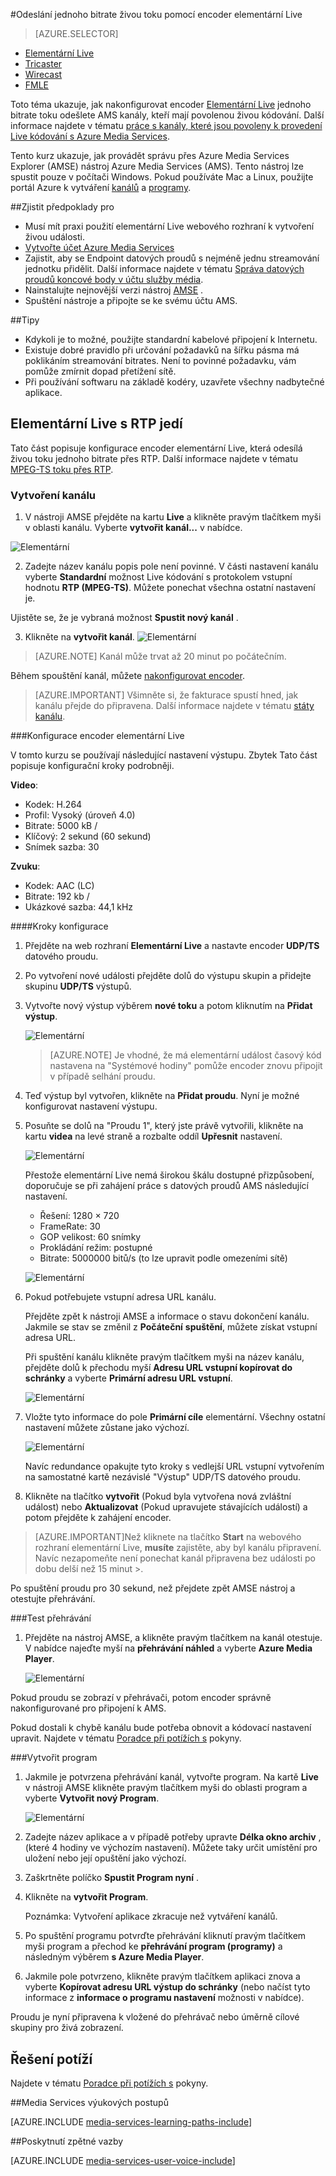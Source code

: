 <properties 
    pageTitle="Konfigurace encoder elementární Live odeslání jednoho bitrate živou toku | Microsoft Azure" 
    description="Toto téma ukazuje, jak nakonfigurovat encoder elementární Live jediný bitrate toku odešlete AMS kanály, kteří mají povolenou živou kódování." 
    services="media-services" 
    documentationCenter="" 
    authors="cenkdin" 
    manager="erikre" 
    editor=""/>

<tags 
    ms.service="media-services" 
    ms.workload="media" 
    ms.tgt_pltfrm="na" 
    ms.devlang="ne" 
    ms.topic="article" 
    ms.date="10/12/2016"
    ms.author="cenkdin;anilmur;juliako"/>

#<a name="use-the-elemental-live-encoder-to-send-a-single-bitrate-live-stream"></a>Odeslání jednoho bitrate živou toku pomocí encoder elementární Live

> [AZURE.SELECTOR]
- [Elementární Live](media-services-configure-elemental-live-encoder.md)
- [Tricaster](media-services-configure-tricaster-live-encoder.md)
- [Wirecast](media-services-configure-wirecast-live-encoder.md)
- [FMLE](media-services-configure-fmle-live-encoder.md)

Toto téma ukazuje, jak nakonfigurovat encoder [Elementární Live](http://www.elementaltechnologies.com/products/elemental-live) jednoho bitrate toku odešlete AMS kanály, kteří mají povolenou živou kódování.  Další informace najdete v tématu [práce s kanály, které jsou povoleny k provedení Live kódování s Azure Media Services](media-services-manage-live-encoder-enabled-channels.md).

Tento kurz ukazuje, jak provádět správu přes Azure Media Services Explorer (AMSE) nástroj Azure Media Services (AMS). Tento nástroj lze spustit pouze v počítači Windows. Pokud používáte Mac a Linux, použijte portál Azure k vytváření [kanálů](media-services-portal-creating-live-encoder-enabled-channel.md#create-a-channel) a [programy](media-services-portal-creating-live-encoder-enabled-channel.md#create-and-manage-a-program).

##<a name="prerequisites"></a>Zjistit předpoklady pro

- Musí mít praxi použití elementární Live webového rozhraní k vytvoření živou události.
- [Vytvořte účet Azure Media Services](media-services-portal-create-account.md)
- Zajistit, aby se Endpoint datových proudů s nejméně jednu streamování jednotku přidělit. Další informace najdete v tématu [Správa datových proudů koncové body v účtu služby média](media-services-portal-manage-streaming-endpoints.md).
- Nainstalujte nejnovější verzi nástroj [AMSE](https://github.com/Azure/Azure-Media-Services-Explorer) .
- Spuštění nástroje a připojte se ke svému účtu AMS.

##<a name="tips"></a>Tipy

- Kdykoli je to možné, použijte standardní kabelové připojení k Internetu.
- Existuje dobré pravidlo při určování požadavků na šířku pásma má poklikáním streamování bitrates. Není to povinné požadavku, vám pomůže zmírnit dopad přetížení sítě.
- Při používání softwaru na základě kodéry, uzavřete všechny nadbytečné aplikace.

## <a name="elemental-live-with-rtp-ingest"></a>Elementární Live s RTP jedí

Tato část popisuje konfigurace encoder elementární Live, která odesílá živou toku jednoho bitrate přes RTP.  Další informace najdete v tématu [MPEG-TS toku přes RTP](media-services-manage-live-encoder-enabled-channels.md#channel).

### <a name="create-a-channel"></a>Vytvoření kanálu

1.  V nástroji AMSE přejděte na kartu **Live** a klikněte pravým tlačítkem myši v oblasti kanálu. Vyberte **vytvořit kanál...** v nabídce.

![Elementární](./media/media-services-elemental-live-encoder/media-services-elemental1.png)

2. Zadejte název kanálu popis pole není povinné. V části nastavení kanálu vyberte **Standardní** možnost Live kódování s protokolem vstupní hodnotu **RTP (MPEG-TS)**. Můžete ponechat všechna ostatní nastavení je.


Ujistěte se, že je vybraná možnost **Spustit nový kanál** .

3. Klikněte na **vytvořit kanál**.
![Elementární](./media/media-services-elemental-live-encoder/media-services-elemental12.png)

>[AZURE.NOTE] Kanál může trvat až 20 minut po počátečním.

Během spouštění kanál, můžete [nakonfigurovat encoder](media-services-configure-elemental-live-encoder.md#configure_elemental_rtp).

>[AZURE.IMPORTANT] Všimněte si, že fakturace spustí hned, jak kanálu přejde do připravena. Další informace najdete v tématu [státy kanálu](media-services-manage-live-encoder-enabled-channels.md#states).

###<a id=configure_elemental_rtp></a>Konfigurace encoder elementární Live 

V tomto kurzu se používají následující nastavení výstupu. Zbytek Tato část popisuje konfigurační kroky podrobněji. 

**Video**:
 
- Kodek: H.264 
- Profil: Vysoký (úroveň 4.0) 
- Bitrate: 5000 kB / 
- Klíčový: 2 sekund (60 sekund) 
- Snímek sazba: 30
 
**Zvuku**:

- Kodek: AAC (LC) 
- Bitrate: 192 kb / 
- Ukázkové sazba: 44,1 kHz


####<a name="configuration-steps"></a>Kroky konfigurace

1. Přejděte na web rozhraní **Elementární Live** a nastavte encoder **UDP/TS** datového proudu. 

2. Po vytvoření nové události přejděte dolů do výstupu skupin a přidejte skupinu **UDP/TS** výstupů. 

3. Vytvořte nový výstup výběrem **nové toku** a potom kliknutím na **Přidat výstup**.  
    
    ![Elementární](./media/media-services-elemental-live-encoder/media-services-elemental13.png)
    
    >[AZURE.NOTE] Je vhodné, že má elementární událost časový kód nastavena na "Systémové hodiny" pomůže encoder znovu připojit v případě selhání proudu.

4. Teď výstup byl vytvořen, klikněte na **Přidat proudu**. Nyní je možné konfigurovat nastavení výstupu. 
5. Posuňte se dolů na "Proudu 1", který jste právě vytvořili, klikněte na kartu **videa** na levé straně a rozbalte oddíl **Upřesnit** nastavení. 

    ![Elementární](./media/media-services-elemental-live-encoder/media-services-elemental4.png)

    Přestože elementární Live nemá širokou škálu dostupné přizpůsobení, doporučuje se při zahájení práce s datových proudů AMS následující nastavení. 
    
    - Řešení: 1280 × 720 
    - FrameRate: 30 
    - GOP velikost: 60 snímky 
    - Prokládání režim: postupné 
    - Bitrate: 5000000 bitů/s (to lze upravit podle omezeními sítě) 
    

    ![Elementární](./media/media-services-elemental-live-encoder/media-services-elemental5.png)

6. Pokud potřebujete vstupní adresa URL kanálu.
    
    Přejděte zpět k nástroji AMSE a informace o stavu dokončení kanálu. Jakmile se stav se změnil z **Počáteční** **spuštění**, můžete získat vstupní adresa URL.
      
    Při spuštění kanálu klikněte pravým tlačítkem myši na název kanálu, přejděte dolů k přechodu myší **Adresu URL vstupní kopírovat do schránky** a vyberte **Primární adresu URL vstupní**.  
    
    ![Elementární](./media/media-services-elemental-live-encoder/media-services-elemental6.png)
    
1. Vložte tyto informace do pole **Primární cíle** elementární. Všechny ostatní nastavení můžete zůstane jako výchozí.
    
    ![Elementární](./media/media-services-elemental-live-encoder/media-services-elemental14.png)

    Navíc redundance opakujte tyto kroky s vedlejší URL vstupní vytvořením na samostatné kartě nezávislé "Výstup" UDP/TS datového proudu.
    
7. Klikněte na tlačítko **vytvořit** (Pokud byla vytvořena nová zvláštní událost) nebo **Aktualizovat** (Pokud upravujete stávajících událostí) a potom přejděte k zahájení encoder. 

>[AZURE.IMPORTANT]Než kliknete na tlačítko **Start** na webového rozhraní elementární Live, **musíte** zajistěte, aby byl kanálu připravení. 
>Navíc nezapomeňte není ponechat kanál připravena bez události po dobu delší než 15 minut >.

Po spuštění proudu pro 30 sekund, než přejdete zpět AMSE nástroj a otestujte přehrávání.  

###<a name="test-playback"></a>Test přehrávání
  
1. Přejděte na nástroj AMSE, a klikněte pravým tlačítkem na kanál otestuje. V nabídce najeďte myší na **přehrávání náhled** a vyberte **Azure Media Player**.  

    ![Elementární](./media/media-services-elemental-live-encoder/media-services-elemental8.png)

Pokud proudu se zobrazí v přehrávači, potom encoder správně nakonfigurované pro připojení k AMS. 

Pokud dostali k chybě kanálu bude potřeba obnovit a kódovací nastavení upravit. Najdete v tématu [Poradce při potížích s](media-services-troubleshooting-live-streaming.md) pokyny.   

###<a name="create-a-program"></a>Vytvořit program

1. Jakmile je potvrzena přehrávání kanál, vytvořte program. Na kartě **Live** v nástroji AMSE klikněte pravým tlačítkem myši do oblasti program a vyberte **Vytvořit nový Program**.  

    ![Elementární](./media/media-services-elemental-live-encoder/media-services-elemental9.png)

2. Zadejte název aplikace a v případě potřeby upravte **Délka okno archiv** , (které 4 hodiny ve výchozím nastavení). Můžete taky určit umístění pro uložení nebo její opuštění jako výchozí.  
3. Zaškrtněte políčko **Spustit Program nyní** .
4. Klikněte na **vytvořit Program**.  
  
    Poznámka: Vytvoření aplikace zkracuje než vytváření kanálů.    
 
5. Po spuštění programu potvrďte přehrávání kliknutí pravým tlačítkem myši program a přechod ke **přehrávání program (programy)** a následným výběrem **s Azure Media Player**.  
6. Jakmile pole potvrzeno, klikněte pravým tlačítkem aplikaci znova a vyberte **Kopírovat adresu URL výstup do schránky** (nebo načíst tyto informace z **informace o programu nastavení** možnosti v nabídce). 

Proudu je nyní připravena k vložené do přehrávač nebo úměrně cílové skupiny pro živá zobrazení.  

## <a name="troubleshooting"></a>Řešení potíží

Najdete v tématu [Poradce při potížích s](media-services-troubleshooting-live-streaming.md) pokyny. 


##<a name="media-services-learning-paths"></a>Media Services výukových postupů

[AZURE.INCLUDE [media-services-learning-paths-include](../../includes/media-services-learning-paths-include.md)]

##<a name="provide-feedback"></a>Poskytnutí zpětné vazby

[AZURE.INCLUDE [media-services-user-voice-include](../../includes/media-services-user-voice-include.md)]
